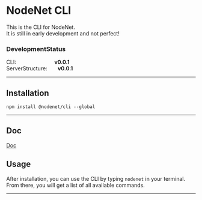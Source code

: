 # NodeNet CLI

This is the CLI for NodeNet. \
It is still in early development and not perfect!

### DevelopmentStatus

CLI:&emsp;&emsp;&emsp;&emsp;&emsp;&emsp;&emsp; **v0.0.1** \
ServerStructure:&emsp;&emsp;**v0.0.1**

---

## Installation

`npm install @nodenet/cli --global`

---

## Doc

[Doc](../../wiki)

## Usage

After installation, you can use the CLI by typing `nodenet` in your terminal. \
From there, you will get a list of all available commands.

---
